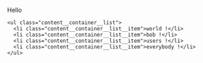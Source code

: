 <head>
    <link rel="stylesheet" href="styles.css">
  <link href="https://fonts.googleapis.com/css?family=Lato" rel="stylesheet">
    <head>

<div class="content">
  <div class="content__container">
    <p class="content__container__text">
      Hello
    </p>
    
    <ul class="content__container__list">
      <li class="content__container__list__item">world !</li>
      <li class="content__container__list__item">bob !</li>
      <li class="content__container__list__item">users !</li>
      <li class="content__container__list__item">everybody !</li>
    </ul>
  </div>
</div>
